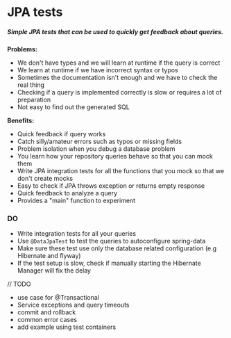 # JPA tests

##### Simple JPA tests that can be used to quickly get feedback about queries.

**Problems:**

- We don't have types and we will learn at runtime if the query is correct
- We learn at runtime if we have incorrect syntax or typos
- Sometimes the documentation isn't enough and we have to check the real thing
- Checking if a query is implemented correctly is slow or requires a lot of preparation
- Not easy to find out the generated SQL

**Benefits:**

- Quick feedback if query works
- Catch silly/amateur errors such as typos or missing fields
- Problem isolation when you debug a database problem
- You learn how your repository queries behave so that you can mock them
- Write JPA integration tests for all the functions that you mock
so that we don't create mocks
- Easy to check if JPA throws exception or returns empty response
- Quick feedback to analyze a query
- Provides a "main" function to experiment

### DO

- Write integration tests for all your queries
- Use `@DataJpaTest` to test the queries to autoconfigure spring-data
- Make sure these test use only the database related configuration (e.g Hibernate and flyway)
- If the test setup is slow, check if manually starting the Hibernate Manager will fix the delay


// TODO
- use case for @Transactional
- Service exceptions and query timeouts
- commit and rollback
- common error cases
- add example using test containers